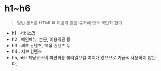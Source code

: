 # h1~h6
> 일반 문서를 HTML로 다음과 같은 규칙에 맞게 색인화 한다.

* h1 : 서비스명
* h2 : 메인메뉴, 본문, 이용약관 등
* h3 : 세부 컨텐츠, 핵심 컨텐츠 등
* h4 : 서브 컨텐츠
* h5, h6 : 헤딩요소의 파편화를 불러일으킬 여지가 있으므로 가급적 사용하지 않는다.